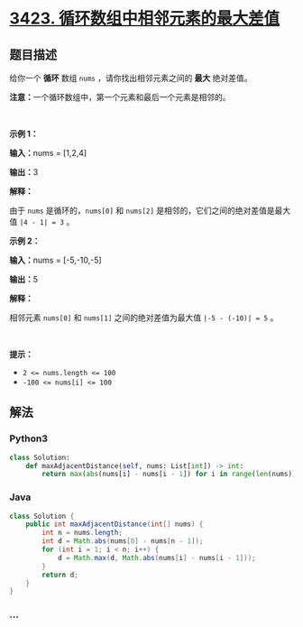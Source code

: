 # [3423. 循环数组中相邻元素的最大差值](https://leetcode.cn/problems/maximum-difference-between-adjacent-elements-in-a-circular-array)

## 题目描述

<!-- 这里写题目描述 -->

<p>给你一个 <strong>循环</strong>&nbsp;数组&nbsp;<code>nums</code>&nbsp;，请你找出相邻元素之间的&nbsp;<strong>最大</strong>&nbsp;绝对差值。</p>

<p><b>注意：</b>一个循环数组中，第一个元素和最后一个元素是相邻的。</p>

<p>&nbsp;</p>

<p><strong class="example">示例 1：</strong></p>

<div class="example-block">
<p><span class="example-io"><b>输入：</b>nums = [1,2,4]</span></p>

<p><span class="example-io"><b>输出：</b>3</span></p>

<p><strong>解释：</strong></p>

<p>由于&nbsp;<code>nums</code>&nbsp;是循环的，<code>nums[0]</code> 和&nbsp;<code>nums[2]</code>&nbsp;是相邻的，它们之间的绝对差值是最大值&nbsp;<code>|4 - 1| = 3</code>&nbsp;。</p>
</div>

<p><strong class="example">示例 2：</strong></p>

<div class="example-block">
<p><span class="example-io"><b>输入：</b>nums = [-5,-10,-5]</span></p>

<p><span class="example-io"><b>输出：</b>5</span></p>

<p><b>解释：</b></p>

<p>相邻元素&nbsp;<code>nums[0]</code> 和&nbsp;<code>nums[1]</code>&nbsp;之间的绝对差值为最大值&nbsp;<code>|-5 - (-10)| = 5</code>&nbsp;。</p>
</div>

<p>&nbsp;</p>

<p><strong>提示：</strong></p>

<ul>
	<li><code>2 &lt;= nums.length &lt;= 100</code></li>
	<li><code>-100 &lt;= nums[i] &lt;= 100</code></li>
</ul>


## 解法

<!-- 这里可写通用的实现逻辑 -->

<!-- tabs:start -->

### **Python3**

<!-- 这里可写当前语言的特殊实现逻辑 -->

```python
class Solution:
    def maxAdjacentDistance(self, nums: List[int]) -> int:
        return max(abs(nums[i] - nums[i - 1]) for i in range(len(nums)))
```

### **Java**

<!-- 这里可写当前语言的特殊实现逻辑 -->

```java
class Solution {
    public int maxAdjacentDistance(int[] nums) {
        int n = nums.length;
        int d = Math.abs(nums[0] - nums[n - 1]);
        for (int i = 1; i < n; i++) {
            d = Math.max(d, Math.abs(nums[i] - nums[i - 1]));
        }
        return d;
    }
}
```

### **...**

```

```

<!-- tabs:end -->
